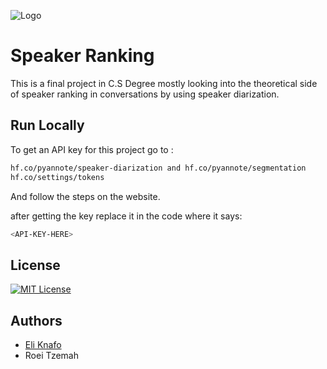 
![Logo](https://media.istockphoto.com/id/1207443252/vector/artificial-intelligence-logo-vector-design-circuits-electronics-and-human-head-symbol.jpg?s=612x612&w=0&k=20&c=Lu0TgNAiqLXDqDiQJeab-GKN87wbM23uq6X1USf_TA0=)


# Speaker Ranking

This is a final project in C.S Degree mostly looking into the theoretical side of speaker ranking in conversations by using speaker diarization.




## Run Locally

To get an API key for this project go to :

```bash
hf.co/pyannote/speaker-diarization and hf.co/pyannote/segmentation 
hf.co/settings/tokens
```
And follow the steps on the website.

after getting the key replace it in the code where it says:
```bash
<API-KEY-HERE>
```

## License
[![MIT License](https://img.shields.io/badge/License-MIT-green.svg)](https://choosealicense.com/licenses/mit/)



## Authors

- [Eli Knafo](https://github.com/eliKnaffo)
- Roei Tzemah

